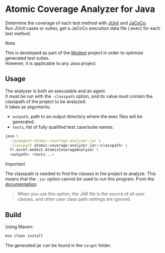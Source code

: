 # Atomic Coverage Analyzer for Java

Determine the coverage of each test method with [JUnit](https://junit.org/junit4/) and [JaCoCo](https://www.jacoco.org/).  
Run JUnit cases or suites, get a JaCoCo execution data file (.exec) for each test method.

> [!NOTE]
> This is developed as part of the [Modest](https://github.com/Evref-BL/Modest) project in order to optimize generated test suites.  
> However, it is applicable to any Java project.

## Usage

The analyzer is both an executable and an agent.  
It must be run with the `-classpath` option, and its value must contain the classpath of the project to be analyzed.  
It takes as arguments:
- `outpath`, path to an output directory where the exec files will be generated.
- `tests`, list of fully qualified test case/suite names.

```sh
java \
  -javaagent:atomic-coverage-analyzer.jar \
  -classpath atomic-coverage-analyzer.jar:<classpath> \
  fr.evref.modest.AtomicCoverageAnalyzer \
  <outpath> <tests...>
```

> [!IMPORTANT]
> The classpath is needed to find the classes in the project to analyze.
> This means that the `-jar` option cannot be used to run this program.
> From the [documentation](https://docs.oracle.com/javase/7/docs/technotes/tools/solaris/java.html):
>> When you use this option, the JAR file is the source of all user classes, and other user class path settings are ignored.

## Build

Using Maven:
```sh
mvn clean install
```
The generated jar can be found in the `target` folder.
